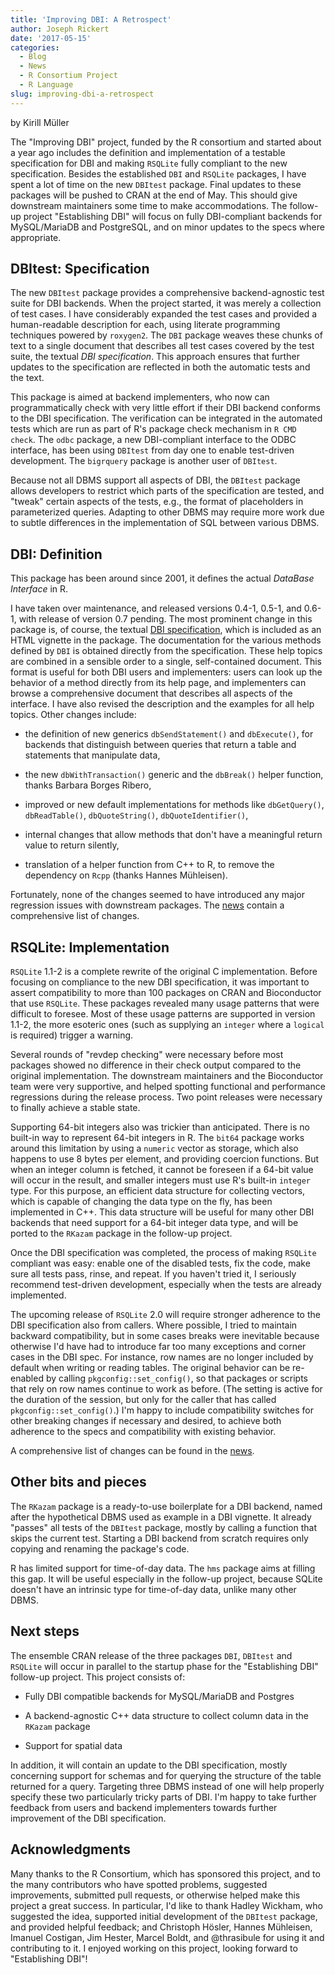 ```yaml
---
title: 'Improving DBI: A Retrospect'
author: Joseph Rickert
date: '2017-05-15'
categories:
  - Blog
  - News
  - R Consortium Project
  - R Language
slug: improving-dbi-a-retrospect
---
```


by Kirill Müller

The "Improving DBI" project, funded by the R consortium and started about a year ago includes the definition and implementation of a testable specification for DBI and making `RSQLite` fully compliant to the new specification. Besides the established `DBI` and `RSQLite` packages, I have spent a lot of time on the new `DBItest` package. Final updates to these packages will be pushed to CRAN at the end of May. This should give downstream maintainers some time to make accommodations. The follow-up project "Establishing DBI" will focus on fully DBI-compliant backends for MySQL/MariaDB and PostgreSQL, and on minor updates to the specs where appropriate.

## DBItest: Specification

The new `DBItest` package provides a comprehensive backend-agnostic test suite for DBI backends. When the project started, it was merely a collection of test cases. I have considerably expanded the test cases and provided a human-readable description for each, using literate programming techniques powered by `roxygen2`. The `DBI` package weaves these chunks of text to a single document that describes all test cases covered by the test suite, the textual _DBI specification_. This approach ensures that further updates to the specification are reflected in both the automatic tests and the text.

This package is aimed at backend implementers, who now can programmatically check with very little effort if their DBI backend conforms to the DBI specification. The verification can be integrated in the automated tests which are run as part of R's package check mechanism in `R CMD check`. The `odbc` package, a new DBI-compliant interface to the ODBC interface, has been using `DBItest` from day one to enable test-driven development. The `bigrquery` package is another user of `DBItest`.

Because not all DBMS support all aspects of DBI, the `DBItest` package allows developers to restrict which parts of the specification are tested, and "tweak" certain aspects of the tests, e.g., the format of placeholders in parameterized queries. Adapting to other DBMS may require more work due to subtle differences in the implementation of SQL between various DBMS.

## DBI: Definition

This package has been around since 2001, it defines the actual _DataBase Interface_ in R.

I have taken over maintenance, and released versions 0.4-1, 0.5-1, and 0.6-1, with release of version 0.7 pending. The most prominent change in this package is, of course, the textual [DBI specification](https://cran.r-project.org/web/packages/DBI/vignettes/spec.html), which is included as an HTML vignette in the package. The documentation for the various methods defined by `DBI` is obtained directly from the specification. These help topics are combined in a sensible order to a single, self-contained document. This format is useful for both DBI users and implementers: users can look up the behavior of a method directly from its help page, and implementers can browse a comprehensive document that describes all aspects of the interface. I have also revised the description and the examples for all help topics. Other changes include:

  * the definition of new generics `dbSendStatement()` and `dbExecute()`, for backends that distinguish between queries that return a table and statements that manipulate data,

  * the new `dbWithTransaction()` generic and the `dbBreak()` helper function, thanks Barbara Borges Ribero,

  * improved or new default implementations for methods like `dbGetQuery()`, `dbReadTable()`, `dbQuoteString()`, `dbQuoteIdentifier()`,

  * internal changes that allow methods that don't have a meaningful return value to return silently,

  * translation of a helper function from C++ to R, to remove the dependency on `Rcpp` (thanks Hannes Mühleisen).

Fortunately, none of the changes seemed to have introduced any major regression issues with downstream packages. The [news](https://github.com/rstats-db/DBI/blob/master/NEWS.md) contain a comprehensive list of changes.

## RSQLite: Implementation

`RSQLite` 1.1-2 is a complete rewrite of the original C implementation. Before focusing on compliance to the new DBI specification, it was important to assert compatibility to more than 100 packages on CRAN and Bioconductor that use `RSQLite`. These packages revealed many usage patterns that were difficult to foresee. Most of these usage patterns are supported in version 1.1-2, the more esoteric ones (such as supplying an `integer` where a `logical` is required) trigger a warning.

Several rounds of "revdep checking" were necessary before most packages showed no difference in their check output compared to the original implementation. The downstream maintainers and the Bioconductor team were very supportive, and helped spotting functional and performance regressions during the release process. Two point releases were necessary to finally achieve a stable state.

Supporting 64-bit integers also was trickier than anticipated. There is no built-in way to represent 64-bit integers in R. The `bit64` package works around this limitation by using a `numeric` vector as storage, which also happens to use 8 bytes per element, and providing coercion functions. But when an integer column is fetched, it cannot be foreseen if a 64-bit value will occur in the result, and smaller integers must use R's built-in `integer` type. For this purpose, an efficient data structure for collecting vectors, which is capable of changing the data type on the fly, has been implemented in C++. This data structure will be useful for many other DBI backends that need support for a 64-bit integer data type, and will be ported to the `RKazam` package in the follow-up project.

Once the DBI specification was completed, the process of making `RSQLite` compliant was easy: enable one of the disabled tests, fix the code, make sure all tests pass, rinse, and repeat. If you haven't tried it, I seriously recommend test-driven development, especially when the tests are already implemented.

The upcoming release of `RSQLite` 2.0 will require stronger adherence to the DBI specification also from callers. Where possible, I tried to maintain backward compatibility, but in some cases breaks were inevitable because otherwise I'd have had to introduce far too many exceptions and corner cases in the DBI spec. For instance, row names are no longer included by default when writing or reading tables. The original behavior can be re-enabled by calling `pkgconfig::set_config()`, so that packages or scripts that rely on row names continue to work as before. (The setting is active for the duration of the session, but only for the caller that has called `pkgconfig::set_config()`.) I'm happy to include compatibility switches for other breaking changes if necessary and desired, to achieve both adherence to the specs and compatibility with existing behavior.

A comprehensive list of changes can be found in the [news](https://github.com/rstats-db/RSQLite/blob/master/NEWS.md).

## Other bits and pieces

The `RKazam` package is a ready-to-use boilerplate for a DBI backend, named after the hypothetical DBMS used as example in a DBI vignette. It already "passes" all tests of the `DBItest` package, mostly by calling a function that skips the current test. Starting a DBI backend from scratch requires only copying and renaming the package's code.

R has limited support for time-of-day data. The `hms` package aims at filling this gap. It will be useful especially in the follow-up project, because SQLite doesn't have an intrinsic type for time-of-day data, unlike many other DBMS.

## Next steps

The ensemble CRAN release of the three packages `DBI`, `DBItest` and `RSQLite` will occur in parallel to the startup phase for the "Establishing DBI" follow-up project. This project consists of:

  * Fully DBI compatible backends for MySQL/MariaDB and Postgres

  * A backend-agnostic C++ data structure to collect column data in the `RKazam` package

  * Support for spatial data

In addition, it will contain an update to the DBI specification, mostly concerning support for schemas and for querying the structure of the table returned for a query. Targeting three DBMS instead of one will help properly specify these two particularly tricky parts of DBI. I'm happy to take further feedback from users and backend implementers towards further improvement of the DBI specification.

## Acknowledgments

Many thanks to the R Consortium, which has sponsored this project, and to the many contributors who have spotted problems, suggested improvements, submitted pull requests, or otherwise helped make this project a great success. In particular, I'd like to thank Hadley Wickham, who suggested the idea, supported initial development of the `DBItest` package, and provided helpful feedback; and Christoph Hösler, Hannes Mühleisen, Imanuel Costigan, Jim Hester, Marcel Boldt, and @thrasibule for using it and contributing to it. I enjoyed working on this project, looking forward to "Establishing DBI"!
